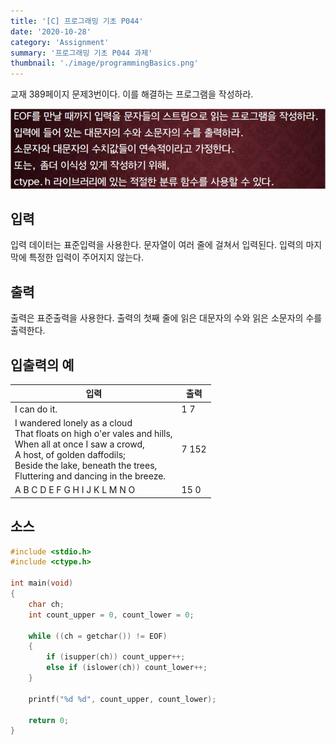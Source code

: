 ```yaml
---
title: '[C] 프로그래밍 기초 P044'
date: '2020-10-28'
category: 'Assignment'
summary: '프로그래밍 기초 P044 과제'
thumbnail: './image/programmingBasics.png'
---
```

교재 389페이지 문제3번이다. 이를 해결하는 프로그램을 작성하라.

![Problem](./image/pba/p044.jpg)

## 입력
입력 데이터는 표준입력을 사용한다. 문자열이 여러 줄에 걸쳐서 입력된다. 입력의 마지막에 특정한 입력이 주어지지 않는다.

## 출력
출력은 표준출력을 사용한다. 출력의 첫째 줄에 읽은 대문자의 수와 읽은 소문자의 수를 출력한다.


## 입출력의 예

|입력|출력|
|---|---|
|I can do it.|1 7|
|I wandered lonely as a cloud<br>That floats on high o'er vales and hills,<br>When all at once I saw a crowd,<br>A host, of golden daffodils;<br>Beside the lake, beneath the trees,<br>Fluttering and dancing in the breeze.|7 152|
|A B C D E F G H I J K L M N O|15 0|

## 소스

```c
#include <stdio.h>
#include <ctype.h>

int main(void)
{
	char ch;
	int count_upper = 0, count_lower = 0;
	
	while ((ch = getchar()) != EOF)
	{
		if (isupper(ch)) count_upper++;
		else if (islower(ch)) count_lower++;
	}
	
	printf("%d %d", count_upper, count_lower);
	
	return 0;
}
```